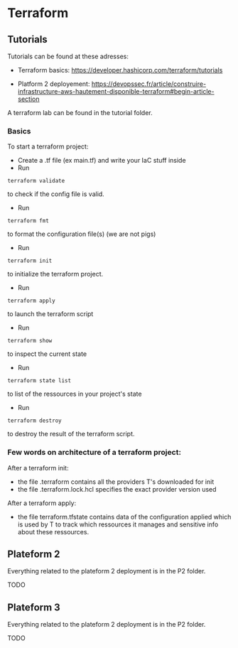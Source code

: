 # Terraform

## Tutorials

Tutorials can be found at these adresses:

 - Terraform basics:
https://developer.hashicorp.com/terraform/tutorials

 - Platform 2 deployement:
https://devopssec.fr/article/construire-infrastructure-aws-hautement-disponible-terraform#begin-article-section

A terraform lab can be found in the tutorial folder.

### Basics
To start a terraform project:
- Create a .tf file (ex main.tf) and write your IaC stuff inside
- Run
```
terraform validate
```
to check if the config file is valid.
- Run
```
terraform fmt
```
to format the configuration file(s) (we are not pigs)
- Run 
```
terraform init
```
to initialize the terraform project.
- Run 
```
terraform apply
```
to launch the terraform script
- Run 
```
terraform show
```
to inspect the current state

- Run 
```
terraform state list
```
to list of the ressources in your project's state

- Run
```
terraform destroy
```
to destroy the result of the terraform script.

### Few words on architecture of a terraform project:

After a terraform init:
- the file .terraform contains all the providers T's downloaded for init
- the file .terraform.lock.hcl specifies the exact provider version used

After a terraform apply:
- the file terraform.tfstate contains data of the configuration applied which is used by T to track which ressources it manages and sensitive info about these ressources.

## Plateform 2

Everything related to the plateform 2 deployment is in the P2 folder.

TODO

## Plateform 3

Everything related to the plateform 2 deployment is in the P2 folder.

TODO